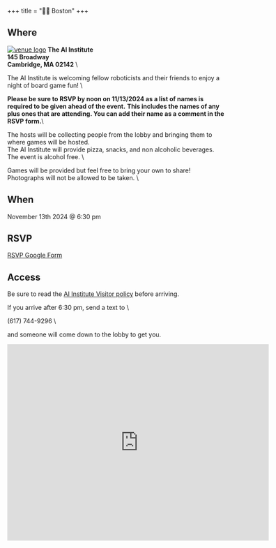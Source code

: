 +++
title = "🫘🌆 Boston"
+++
<!-- ![venue logo](/images/boston/faneuilhall.png) -->

## Where
[![venue logo](/images/logos/ai-flowers.png)](https://theaiinstitute.com/)
**The AI Institute** \
**145 Broadway** \
**Cambridge, MA 02142** \

The AI Institute is welcoming fellow roboticists and their friends to enjoy a night of board game fun! \

**Please be sure to RSVP by noon on 11/13/2024 as a list of names is required to be given ahead of the event.**
**This includes the names of any plus ones that are attending. You can add their name as a comment in the RSVP form.**\

The hosts will be collecting people from the lobby and bringing them to where games will be hosted. \
The AI Institute will provide pizza, snacks, and non alcoholic beverages. \
The event is alcohol free. \

Games will be provided but feel free to bring your own to share! \
Photographs will not be allowed to be taken. \

## When
November 13th 2024 @ 6:30 pm

## RSVP
<a href="https://forms.gle/pH657o3Y4iU78C669">RSVP Google Form</a>

## Access

Be sure to read the [AI Institute Visitor policy](/files/ai_institute_visitor_instructions_FOR_GUESTS_05302024.pdf) before arriving.

If you arrive after 6:30 pm, send a text to \

(617) 744-9296 \

and someone will come down to the lobby to get you.

<iframe src="https://www.google.com/maps/embed?pb=!1m18!1m12!1m3!1d2947.9511403783567!2d-71.09149382340276!3d42.364880534796356!2m3!1f0!2f0!3f0!3m2!1i1024!2i768!4f13.1!3m3!1m2!1s0x89e370ae56c77775%3A0x6f67dbaf689fcdac!2s145%20Broadway%2C%20Cambridge%2C%20MA%2002142!5e0!3m2!1sen!2sus!4v1730942155657!5m2!1sen!2sus" width="600" height="450" style="border:0;" allowfullscreen="" loading="lazy" referrerpolicy="no-referrer-when-downgrade"></iframe>
